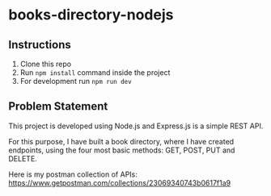 # books-directory-nodejs

## Instructions

1. Clone this repo
2. Run `npm install` command inside the project
3. For development run `npm run dev`


## Problem Statement

This project is developed using Node.js and Express.js is a simple REST API.

For this purpose, I have built a book directory, where I have created endpoints, using the four most basic methods: GET, POST, PUT and DELETE.

Here is my postman collection of APIs:
https://www.getpostman.com/collections/23069340743b0617f1a9
